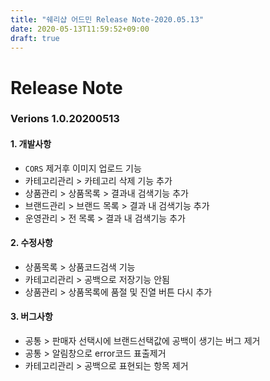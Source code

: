 ```yaml
---
title: "쉐리샵 어드민 Release Note-2020.05.13"
date: 2020-05-13T11:59:52+09:00
draft: true
---
```

# Release Note
### Verions 1.0.20200513
#### 1. 개발사항
   * `CORS` 제거후 이미지 업로드 기능
   * 카테고리관리 > 카테고리 삭제 기능 추가
   * 상품관리 > 상품목록 > 결과내 검색기능 추가
   * 브랜드관리 > 브랜드 목록 > 결과 내 검색기능 추가
   * 운영관리 > 전 목록 > 결과 내 검색기능 추가
#### 2. 수정사항
   * 상품목록 > 상품코드검색 기능 
   * 카테고리관리 > 공백으로 저장기능 안됨
   * 상품관리 > 상품목록에 품절 및 진열 버튼 다시 추가
#### 3. 버그사항
   * 공통 > 판매자 선택시에 브랜드선택값에 공백이 생기는 버그 제거
   * 공통 > 알림창으로 error코드 표출제거
   * 카테고리관리 > 공백으로 표현되는 항목 제거

